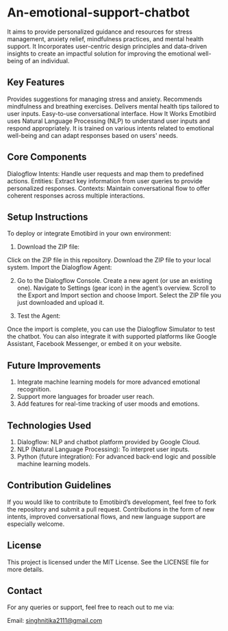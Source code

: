 # An-emotional-support-chatbot
It aims to provide personalized guidance and resources for stress management, anxiety relief, mindfulness practices, and mental health support. It Incorporates user-centric design principles and data-driven insights to create an impactful solution for improving the emotional well-being of an individual.

## Key Features
Provides suggestions for managing stress and anxiety.
Recommends mindfulness and breathing exercises.
Delivers mental health tips tailored to user inputs.
Easy-to-use conversational interface.
How It Works
Emotibird uses Natural Language Processing (NLP) to understand user inputs and respond appropriately. It is trained on various intents related to emotional well-being and can adapt responses based on users' needs.

## Core Components
Dialogflow Intents: Handle user requests and map them to predefined actions.
Entities: Extract key information from user queries to provide personalized responses.
Contexts: Maintain conversational flow to offer coherent responses across multiple interactions.

## Setup Instructions
To deploy or integrate Emotibird in your own environment:

1. Download the ZIP file:

Click on the ZIP file in this repository.
Download the ZIP file to your local system.
Import the Dialogflow Agent:

2. Go to the Dialogflow Console.
Create a new agent (or use an existing one).
Navigate to Settings (gear icon) in the agent’s overview.
Scroll to the Export and Import section and choose Import.
Select the ZIP file you just downloaded and upload it.

3. Test the Agent:

Once the import is complete, you can use the Dialogflow Simulator to test the chatbot.
You can also integrate it with supported platforms like Google Assistant, Facebook Messenger, or embed it on your website.

## Future Improvements
1. Integrate machine learning models for more advanced emotional recognition.
2. Support more languages for broader user reach.
3. Add features for real-time tracking of user moods and emotions.


## Technologies Used
1. Dialogflow: NLP and chatbot platform provided by Google Cloud.
2. NLP (Natural Language Processing): To interpret user inputs.
3. Python (future integration): For advanced back-end logic and possible machine learning models.


## Contribution Guidelines
If you would like to contribute to Emotibird’s development, feel free to fork the repository and submit a pull request. Contributions in the form of new intents, improved conversational flows, and new language support are especially welcome.


## License
This project is licensed under the MIT License. See the LICENSE file for more details.

## Contact
For any queries or support, feel free to reach out to me via:

Email: singhnitika2111@gmail.com

